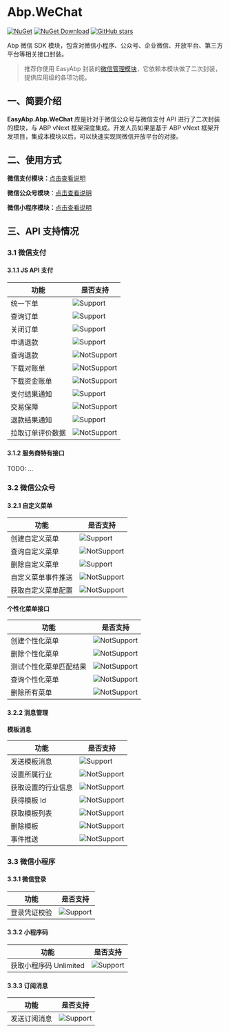 # Abp.WeChat

[![NuGet](https://img.shields.io/nuget/v/EasyAbp.Abp.WeChat.Common.svg?style=flat-square)](https://www.nuget.org/packages/EasyAbp.Abp.WeChat.Common)
[![NuGet Download](https://img.shields.io/nuget/dt/EasyAbp.Abp.WeChat.Common.svg?style=flat-square)](https://www.nuget.org/packages/EasyAbp.Abp.WeChat.Common)
[![GitHub stars](https://img.shields.io/github/stars/EasyAbp/Abp.WeChat?style=social)](https://www.github.com/EasyAbp/Abp.WeChat)

Abp 微信 SDK 模块，包含对微信小程序、公众号、企业微信、开放平台、第三方平台等相关接口封装。

> 推荐你使用 EasyAbp 封装的[微信管理模块](https://github.com/EasyAbp/WeChatManagement)，它依赖本模块做了二次封装，提供应用级的各项功能。

## 一、简要介绍

**EasyAbp.Abp.WeChat** 库是针对于微信公众号与微信支付 API 进行了二次封装的模块，与 ABP vNext 框架深度集成。开发人员如果是基于 ABP vNext  框架开发项目，集成本模块以后，可以快速实现同微信开放平台的对接。

## 二、使用方式

**微信支付模块：**[点击查看说明](/modules/Abp.WeChat/WeChatPay.md)

**微信公众号模块**：[点击查看说明](/modules/Abp.WeChat/WeChatOfficial.md)

**微信小程序模块：**[点击查看说明](/modules/Abp.WeChat/WeChatMiniProgram.md)

## 三、API 支持情况

### 3.1 微信支付

#### 3.1.1 JS API 支付

| 功能             | 是否支持                                                     |
| ---------------- | ------------------------------------------------------------ |
| 统一下单         | ![Support](https://img.shields.io/badge/-支持-brightgreen.svg) |
| 查询订单         | ![Support](https://img.shields.io/badge/-支持-brightgreen.svg) |
| 关闭订单         | ![Support](https://img.shields.io/badge/-支持-brightgreen.svg) |
| 申请退款         | ![Support](https://img.shields.io/badge/-支持-brightgreen.svg) |
| 查询退款         | ![NotSupport](https://img.shields.io/badge/-%E4%B8%8D%E6%94%AF%E6%8C%81-red.svg) |
| 下载对账单       | ![NotSupport](https://img.shields.io/badge/-%E4%B8%8D%E6%94%AF%E6%8C%81-red.svg) |
| 下载资金账单     | ![NotSupport](https://img.shields.io/badge/-%E4%B8%8D%E6%94%AF%E6%8C%81-red.svg) |
| 支付结果通知     | ![Support](https://img.shields.io/badge/-支持-brightgreen.svg) |
| 交易保障         | ![NotSupport](https://img.shields.io/badge/-%E4%B8%8D%E6%94%AF%E6%8C%81-red.svg) |
| 退款结果通知     | ![Support](https://img.shields.io/badge/-支持-brightgreen.svg) |
| 拉取订单评价数据 | ![NotSupport](https://img.shields.io/badge/-%E4%B8%8D%E6%94%AF%E6%8C%81-red.svg) |

#### 3.1.2 服务商特有接口
TODO: ...

### 3.2 微信公众号

#### 3.2.1 自定义菜单

| 功能               | 是否支持                                                     |
| ------------------ | ------------------------------------------------------------ |
| 创建自定义菜单     | ![Support](https://img.shields.io/badge/-支持-brightgreen.svg) |
| 查询自定义菜单     | ![NotSupport](https://img.shields.io/badge/-%E4%B8%8D%E6%94%AF%E6%8C%81-red.svg) |
| 删除自定义菜单     | ![Support](https://img.shields.io/badge/-支持-brightgreen.svg) |
| 自定义菜单事件推送 | ![NotSupport](https://img.shields.io/badge/-%E4%B8%8D%E6%94%AF%E6%8C%81-red.svg) |
| 获取自定义菜单配置 | ![NotSupport](https://img.shields.io/badge/-%E4%B8%8D%E6%94%AF%E6%8C%81-red.svg) |

**个性化菜单接口**

| 功能                   | 是否支持                                                     |
| ---------------------- | ------------------------------------------------------------ |
| 创建个性化菜单         | ![NotSupport](https://img.shields.io/badge/-%E4%B8%8D%E6%94%AF%E6%8C%81-red.svg) |
| 删除个性化菜单         | ![NotSupport](https://img.shields.io/badge/-%E4%B8%8D%E6%94%AF%E6%8C%81-red.svg) |
| 测试个性化菜单匹配结果 | ![NotSupport](https://img.shields.io/badge/-%E4%B8%8D%E6%94%AF%E6%8C%81-red.svg) |
| 查询个性化菜单         | ![NotSupport](https://img.shields.io/badge/-%E4%B8%8D%E6%94%AF%E6%8C%81-red.svg) |
| 删除所有菜单           | ![NotSupport](https://img.shields.io/badge/-%E4%B8%8D%E6%94%AF%E6%8C%81-red.svg) |

#### 3.2.2 消息管理

**模板消息**

| 功能               | 是否支持                                                     |
| ------------------ | ------------------------------------------------------------ |
| 发送模板消息       | ![Support](https://img.shields.io/badge/-支持-brightgreen.svg) |
| 设置所属行业       | ![NotSupport](https://img.shields.io/badge/-%E4%B8%8D%E6%94%AF%E6%8C%81-red.svg) |
| 获取设置的行业信息 | ![NotSupport](https://img.shields.io/badge/-%E4%B8%8D%E6%94%AF%E6%8C%81-red.svg) |
| 获得模板 Id        | ![NotSupport](https://img.shields.io/badge/-%E4%B8%8D%E6%94%AF%E6%8C%81-red.svg) |
| 获取模板列表       | ![NotSupport](https://img.shields.io/badge/-%E4%B8%8D%E6%94%AF%E6%8C%81-red.svg) |
| 删除模板           | ![NotSupport](https://img.shields.io/badge/-%E4%B8%8D%E6%94%AF%E6%8C%81-red.svg) |
| 事件推送           | ![NotSupport](https://img.shields.io/badge/-%E4%B8%8D%E6%94%AF%E6%8C%81-red.svg) |

### 3.3 微信小程序

#### 3.3.1 微信登录

| 功能             | 是否支持                                                     |
| ---------------- | ------------------------------------------------------------ |
| 登录凭证校验      | ![Support](https://img.shields.io/badge/-支持-brightgreen.svg) |

#### 3.3.2 小程序码

| 功能             | 是否支持                                                     |
| ---------------- | ------------------------------------------------------------ |
|  获取小程序码 Unlimited  | ![Support](https://img.shields.io/badge/-支持-brightgreen.svg) |


#### 3.3.3 订阅消息

| 功能             | 是否支持                                                     |
| ---------------- | ------------------------------------------------------------ |
|  发送订阅消息     | ![Support](https://img.shields.io/badge/-支持-brightgreen.svg) |
